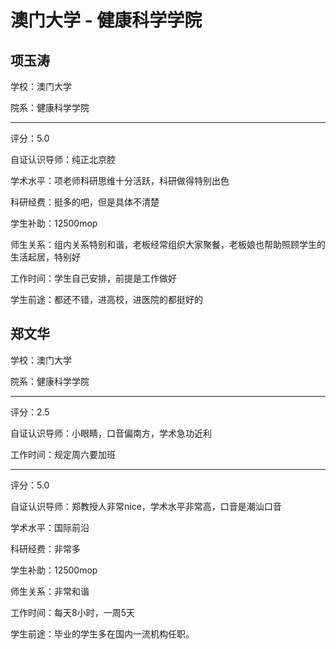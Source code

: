# 澳门大学 - 健康科学学院

## 项玉涛

学校：澳门大学

院系：健康科学学院

* * *

评分：5.0

自证认识导师：纯正北京腔

学术水平：项老师科研思维十分活跃，科研做得特别出色

科研经费：挺多的吧，但是具体不清楚

学生补助：12500mop

师生关系：组内关系特别和谐，老板经常组织大家聚餐，老板娘也帮助照顾学生的生活起居，特别好

工作时间：学生自己安排，前提是工作做好

学生前途：都还不错，进高校，进医院的都挺好的

## 郑文华

学校：澳门大学

院系：健康科学学院

* * *

评分：2.5

自证认识导师：小眼睛，口音偏南方，学术急功近利

工作时间：规定周六要加班

* * *

评分：5.0

自证认识导师：郑教授人非常nice，学术水平非常高，口音是潮汕口音

学术水平：国际前沿

科研经费：非常多

学生补助：12500mop

师生关系：非常和谐

工作时间：每天8小时，一周5天

学生前途：毕业的学生多在国内一流机构任职。